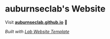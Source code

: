 
# auburnseclab's Website

Visit **[auburnseclab.github.io](https://auburnseclab.github.io)** 🚀

_Built with [Lab Website Template](https://greene-lab.gitbook.io/lab-website-template-docs)_

